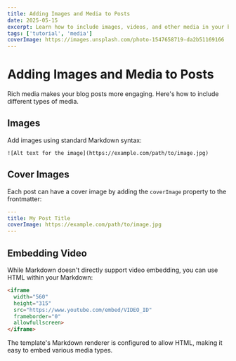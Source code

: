 ```yaml
---
title: Adding Images and Media to Posts
date: 2025-05-15
excerpt: Learn how to include images, videos, and other media in your blog posts for a richer reader experience.
tags: ['tutorial', 'media']
coverImage: https://images.unsplash.com/photo-1547658719-da2b51169166
---
```


# Adding Images and Media to Posts

Rich media makes your blog posts more engaging. Here's how to include different types of media.

## Images

Add images using standard Markdown syntax:

`![Alt text for the image](https://example.com/path/to/image.jpg)`

## Cover Images

Each post can have a cover image by adding the `coverImage` property to the frontmatter:

```yaml
---
title: My Post Title
coverImage: https://example.com/path/to/image.jpg
---
```

## Embedding Video

While Markdown doesn't directly support video embedding, you can use HTML within your Markdown:

```html
<iframe 
  width="560" 
  height="315" 
  src="https://www.youtube.com/embed/VIDEO_ID" 
  frameborder="0" 
  allowfullscreen>
</iframe>
```

The template's Markdown renderer is configured to allow HTML, making it easy to embed various media types.
